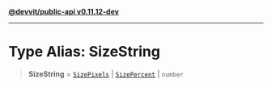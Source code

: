 [**@devvit/public-api v0.11.12-dev**](../../../../../../README.md)

---

# Type Alias: SizeString

> **SizeString** = [`SizePixels`](SizePixels.md) \| [`SizePercent`](SizePercent.md) \| `number`
